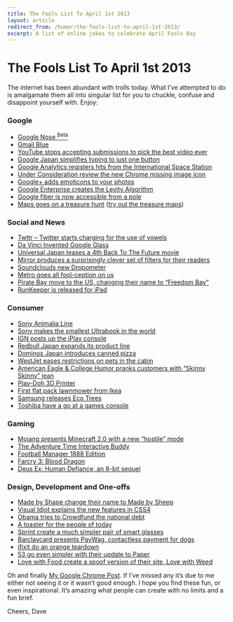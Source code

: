 ```yaml
---
title: The Fools List To April 1st 2013
layout: article
redirect_from: /humor/the-fools-list-to-april-1st-2013/
excerpt: A list of online jokes to celebrate April Fools Day
---
```


# The Fools List To April 1st 2013

The internet has been abundant with trolls today. What I&#8217;ve attempted to do is amalgamate them all into singular list for you to chuckle, confuse and disappoint yourself with. Enjoy:

### Google

  * [Google Nose <sup>Beta</sup>][1]
  * [Gmail Blue][2]
  * [YouTube stops accepting submissions to pick the best video ever][3]
  * [Google Japan simplifies typing to just one button][4]
  * [Google Analytics registers hits from the International Space Station][5]
  * [Under Consideration review the new Chrome missing image icon][6]
  * [Google+ adds emoticons to your photos][7]
  * [Google Enterprise creates the Levity Algorithm][8]
  * [Google fiber is now accessible from a pole][9]
  * [Maps goes on a treasure hunt][10] ([try out the treasure maps][11])

### Social and News

  * [Twttr &#8211; Twitter starts charging for the use of vowels][12]
  * [Da Vinci Invented Google Glass][13]
  * [Universal Japan teases a 4th Back To The Future movie][14]
  * [Mirror produces a surprisingly clever set of filters for their readers][15]
  * [Soundclouds new Dropometer][16]
  * [Metro goes all fool-ception on us][17]
  * [Pirate Bay move to the US, changing their name to &#8220;Freedom Bay&#8221;][18]
  * [RunKeeper is released for iPad][19]

### Consumer

  * [Sony Animalia Line][20]
  * [Sony makes the smallest Ultrabook in the world][21]
  * [IGN posts up the iPlay console][22]
  * [Redbull Japan expands its product line][23]
  * [Dominos Japan introduces canned pizza][24]
  * [WestJet eases restrictions on pets in the cabin][25]
  * [American Eagle & College Humor pranks customers with &#8220;Skinny Skinny&#8221; jean][26]
  * [Play-Doh 3D Printer][27]
  * [First flat pack lawnmower from Ikea][28]
  * [Samsung releases Eco Trees][29]
  * [Toshiba have a go at a games console][30]

### Gaming

  * [Mojang presents Minecraft 2.0 with a new &#8220;hostile&#8221; mode][31]
  * [The Adventure Time Interactive Buddy][32]
  * [Football Manager 1888 Edition][33]
  * [Farcry 3: Blood Dragon][34]
  * [Deus Ex: Human Defiance, an 8-bit sequel][35]

### Design, Development and One-offs

  * [Made by Shape change their name to Made by Sheep][36]
  * [Visual Idiot explains the new features in CSS4][37]
  * [Obama tries to Crowdfund the national debt][38]
  * [A toaster for the people of today][39]
  * [Sprint create a much simpler pair of smart glasses][40]
  * [Barclaycard presents PayWag, contactless payment for dogs][41]
  * [ifixit do an orange teardown][42]
  * [53 go even simpler with their update to Paper][43]
  * [Love with Food create a spoof version of their site, Love with Weed][44]

Oh and finally [My Google Chrome Post][45]. If I&#8217;ve missed any it&#8217;s due to me either not seeing it or it wasn&#8217;t good enough. I hope you find these fun, or even inspirational. It&#8217;s amazing what people can create with no limits and a fun brief.

Cheers, Dave

 [1]: http://www.google.co.uk/intl/en-GB/landing/nose/
 [2]: https://mail.google.com/mail/help/intl/en/promos/blue/index.html
 [3]: https://www.youtube.com/watch?v=H542nLTTbu0
 [4]: http://www.google.co.jp/ime/patapata/
 [5]: http://carlsednaoui.com/post/46805160838/google-analytics-happy-april-fool
 [6]: http://www.underconsideration.com/brandnew/archives/google_chromes_broken_image_icon_heals_broken_hearts.php
 [7]: https://plus.google.com/u/0/100549881469536411122/posts/6cbXigttnUL
 [8]: http://googleenterprise.blogspot.co.uk/2013/03/google-apps-now-helping-you-enjoy-work.html
 [9]: https://fiber.google.com/about/poles/
 [10]: http://google-latlong.blogspot.co.uk/2013/03/find-treasure-with-google-maps.html
 [11]: https://maps.google.com/maps?t=8
 [12]: http://blog.twitter.com/2013/03/annncng-twttr.html
 [13]: http://mashable.com/2013/03/31/da-vinci-invent-google-glass/
 [14]: https://www.facebook.com/photo.php?fbid=534247376618423&set=a.344662905576872.81276.277483875628109&type=1
 [15]: http://www.mirror.co.uk/news/technology-science/hold-home-page-mirroronline-becomes-1791954
 [16]: http://blog.soundcloud.com/2013/04/01/dropometer/
 [17]: http://metro.co.uk/2013/04/01/april-fools-day-2013-a-round-up-of-the-best-jokes-and-hoaxes-3566543/
 [18]: http://proxybay.net/blog/230
 [19]: http://ipad.runkeeper.com/
 [20]: https://blog.sony.com/2013/03/animalia/
 [21]: http://discover.store.sony.com/q/sony_content.html
 [22]: http://uk.ign.com/videos/2013/04/01/apple-introducing-iplay-game-console
 [23]: http://www.redbull.jp/cs/Satellite/ja_JP/Article/ARB48-021243332539644
 [24]: http://www.dominos.jp/topics/130401_a.html
 [25]: http://www.westjet.com/guest/en/deals/offers/furry-family.shtml
 [26]: http://www.ae.com/blog/skinnyskinny/
 [27]: http://www.thinkgeek.com/product/f487/
 [28]: http://www.ikea.com/gb/en/about_ikea/newsitem/ikea_lawnmower
 [29]: http://global.samsungtomorrow.com/?p=23405
 [30]: http://us.toshiba.com/shibasphere
 [31]: http://mojang.com/2013/04/its-finally-coming-minecraft-2-0/
 [32]: http://www.thinkgeek.com/product/f484/?cpg=yt
 [33]: http://www.footballmanager.com/1888/
 [34]: http://fc3blooddragon.uk.ubi.com/index.php
 [35]: http://www.deusex.com/humandefiance
 [36]: http://madebysheep.co.uk
 [37]: http://webdesign.tutsplus.com/articles/general/css4-is-coming-what-you-need-to-know/
 [38]: http://www.crowdfundthedebt.com/
 [39]: http://www.toaster.io/
 [40]: http://now.sprint.com/specs/?ECID=MA:TW:2013311:APFL:APFL
 [41]: https://www.youtube.com/watch?v=luL_C0cGe9A
 [42]: http://www.ifixit.com/Teardown/Orange+Teardown/13470/1
 [43]: http://blog.fiftythree.com/post/46852426146/paper-simplified-one-year-ago-we-introduced
 [44]: http://www.lovewithweed.com/
 [45]: http://david.darn.es/general/chrome-affecting-eyesight/
